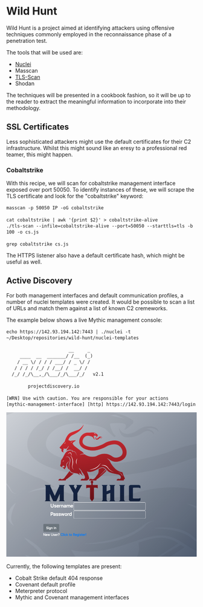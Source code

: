 # Wild Hunt

Wild Hunt is a project aimed at identifying attackers using offensive techniques commonly employed in the reconnaissance phase of a penetration test.

The tools that will be used are:

- [Nuclei](https://github.com/projectdiscovery/nuclei)
- Masscan
- [TLS-Scan](https://github.com/prbinu/tls-scan)
- Shodan

The techniques will be presented in a cookbook fashion, so it will be up to the reader to extract the meaningful information to incorporate into their methodology.

## SSL Certificates 

Less sophisticated attackers might use the default certificates for their C2 infrastructure. Whilst this might sound like an eresy to a professional red teamer, this might happen.

### Cobaltstrike 

With this recipe, we will scan for cobaltstrike management interface exposed over port 50050. To identify instances of these, we will scrape the TLS certificate and look for the "cobaltstrike" keyword:

```
masscan -p 50050 IP -oG cobaltstrike

cat cobaltstrike | awk '{print $2}' > cobaltstrike-alive
./tls-scan --infile=cobaltstrike-alive --port=50050 --starttls=tls -b 100 -o cs.js

grep cobaltstrike cs.js
```

The HTTPS listener also have a default certificate hash, which might be useful as well.

## Active Discovery 

For both management interfaces and default communication profiles, a number of nuclei templates were created. It would be possible to scan a list of URLs and match them against a list of known C2 cremeworks.

The example below shows a live Mythic management console:  

```
echo https://142.93.194.142:7443 | ./nuclei -t ~/Desktop/repositories/wild-hunt/nuclei-templates

                       __     _
     ____  __  _______/ /__  (_)
    / __ \/ / / / ___/ / _ \/ /
   / / / / /_/ / /__/ /  __/ /
  /_/ /_/\__,_/\___/_/\___/_/   v2.1

		projectdiscovery.io

[WRN] Use with caution. You are responsible for your actions
[mythic-management-interface] [http] https://142.93.194.142:7443/login
```

![image-20200904133742640](assets/image-20200904133742640.png)

Currently, the following templates are present:

- Cobalt Strike default 404 response
- Covenant default profile
- Meterpreter protocol
- Mythic and Covenant management interfaces